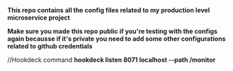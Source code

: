**This repo contains all the config files related to my production level microservice project**

**Make sure you made this repo public if you're testing with the configs again becausse if it's private you need to add some other configurations related to github credentials**

//Hookdeck command
**hookdeck listen 8071 localhost --path /monitor**
